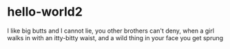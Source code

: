 # hello-world2

I like big butts and I cannot lie,
you other brothers can't deny,
when a girl walks in with an itty-bitty waist,
and a wild thing in your face you get sprung
